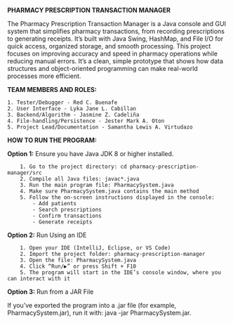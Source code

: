 **PHARMACY PRESCRIPTION TRANSACTION MANAGER**

The Pharmacy Prescription Transaction Manager is a Java console and GUI system that simplifies pharmacy transactions, from recording prescriptions to generating receipts. It’s built with Java Swing, HashMap, and File I/O for quick access, organized storage, and smooth processing. This project focuses on improving accuracy and speed in pharmacy operations while reducing manual errors. It’s a clean, simple prototype that shows how data structures and object-oriented programming can make real-world processes more efficient.

**TEAM MEMBERS AND ROLES:**

	1. Tester/Debugger - Red C. Buenafe
	2. User Interface - Lyka Jane L. Cabillan
	3. Backend/Algorithm - Jasmine Z. Cadeliña
	4. File-handling/Persistence - Jester Mark A. Oton
	5. Project Lead/Documentation - Samantha Lewis A. Virtudazo 

**HOW TO RUN THE PROGRAM:**

**Option 1:** Ensure you have Java JDK 8 or higher installed.

		1. Go to the project directory: cd pharmacy-prescription-manager/src
		2. Compile all Java files: javac*.java
		3. Run the main program file: PharmacySystem.java
		4. Make sure PharmacySystem.java contains the main method
		5. Follow the on-screen instructions displayed in the console:
			- Add patients
			- Search prescriptions
			- Confirm transactions
			- Generate receipts
		
**Option 2:** Run Using an IDE

		1. Open your IDE (IntelliJ, Eclipse, or VS Code)
		2. Import the project folder: pharmacy-prescription-manager
		3. Open the file: PharmacySystem.java
		4. Click “Run/▶️” or press Shift + F10
		5. The program will start in the IDE’s console window, where you can interact with it

**Option 3:** Run from a JAR File

If you’ve exported the program into a .jar file (for example, PharmacySystem.jar), run it with: java -jar PharmacySystem.jar.







